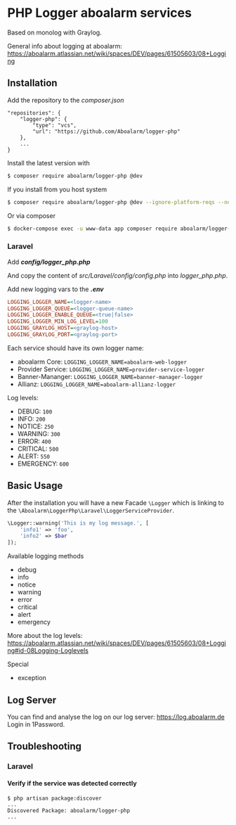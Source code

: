 # PHP Logger aboalarm services


Based on monolog with Graylog.

General info about logging at aboalarm: https://aboalarm.atlassian.net/wiki/spaces/DEV/pages/61505603/08+Logging

## Installation

Add the repository to the _composer.json_

```
"repositories": {
    "logger-php": {
        "type": "vcs",
        "url": "https://github.com/Aboalarm/logger-php"
    },
    ...
}
```

Install the latest version with

```bash
$ composer require aboalarm/logger-php @dev
```

If you install from you host system

```bash
$ composer require aboalarm/logger-php @dev --ignore-platform-reqs --no-scripts
```

Or via composer

```bash
$ docker-compose exec -u www-data app composer require aboalarm/logger-php @dev
```

### Laravel

Add **_config/logger_php.php_**

And copy the content of _src/Laravel/config/config.php_ into _logger_php.php_.

Add new logging vars to the _**.env**_

```ini
LOGGING_LOGGER_NAME=<logger-name>
LOGGING_LOGGER_QUEUE=<logger-queue-name>
LOGGING_LOGGER_ENABLE_QUEUE=<true|false>
LOGGING_LOGGER_MIN_LOG_LEVEL=100
LOGGING_GRAYLOG_HOST=<graylog-host>
LOGGING_GRAYLOG_PORT=<graylog-port>

```

Each service should have its own logger name:

- aboalarm Core: `LOGGING_LOGGER_NAME=aboalarm-web-logger`
- Provider Service: `LOGGING_LOGGER_NAME=provider-service-logger`
- Banner-Mananger: `LOGGING_LOGGER_NAME=banner-manager-logger`
- Allianz: `LOGGING_LOGGER_NAME=aboalarm-allianz-logger`

Log levels:

- DEBUG: `100`
- INFO: `200`
- NOTICE: `250`
- WARNING: `300`
- ERROR: `400`
- CRITICAL: `500`
- ALERT: `550`
- EMERGENCY: `600`

## Basic Usage

After the installation you will have a new Facade `\Logger` which is linking 
to the `\Aboalarm\LoggerPhp\Laravel\LoggerServiceProvider`.


```php
\Logger::warning('This is my log message.', [
    'info1' => 'foo',
    'info2' => $bar
]);
```

Available logging methods

- debug
- info
- notice
- warning
- error
- critical
- alert
- emergency

More about the log levels: https://aboalarm.atlassian.net/wiki/spaces/DEV/pages/61505603/08+Logging#id-08Logging-Loglevels

Special

- exception

## Log Server

You can find and analyse the log on our log server: https://log.aboalarm.de
Login in 1Password.

## Troubleshooting

### Laravel

#### Verify if the service was detected correctly

    $ php artisan package:discover
    ...
    Discovered Package: aboalarm/logger-php
    ...
   
